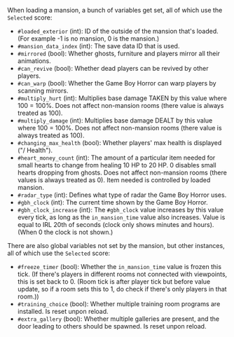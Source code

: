 When loading a mansion, a bunch of variables get set, all of which use the `Selected` score:

* `#loaded_exterior` (int): ID of the outside of the mansion that's loaded. (For example -1 is no mansion, 0 is the mansion.)
* `#mansion_data_index` (int): The save data ID that is used.
* `#mirrored` (bool): Whether ghosts, furniture and players mirror all their animations.
* `#can_revive` (bool): Whether dead players can be revived by other players.
* `#can_warp` (bool): Whether the Game Boy Horror can warp players by scanning mirrors.
* `#multiply_hurt` (int): Multiplies base damage TAKEN by this value where 100 = 100%. Does not affect non-mansion rooms (there value is always treated as 100).
* `#multiply_damage` (int): Multiplies base damage DEALT by this value where 100 = 100%. Does not affect non-mansion rooms (there value is always treated as 100).
* `#changing_max_health` (bool): Whether players' max health is displayed ("<Health>/<MAX> Health").
* `#heart_money_count` (int): The amount of a particular item needed for small hearts to change from healing 10 HP to 20 HP. 0 disables small hearts dropping from ghosts. Does not affect non-mansion rooms (there values is always treated as 0). Item needed is controlled by loaded mansion.
* `#radar_type` (int): Defines what type of radar the Game Boy Horror uses.
* `#gbh_clock` (int): The current time shown by the Game Boy Horror.
* `#gbh_clock_increase` (int): The `#gbh_clock` value increases by this value every tick, as long as the `in_mansion_time` value also increases. Value is equal to IRL 20th of seconds (clock only shows minutes and hours). (When 0 the clock is not shown.)

There are also global variables not set by the mansion, but other instances, all of which use the `Selected` score:

* `#freeze_timer` (bool): Whether the `in_mansion_time` value is frozen this tick. (If there's players in different rooms not connected with viewpoints, this is set back to 0. (Room tick is after player tick but before value update, so if a room sets this to 1, do check if there's only players in that room.))
* `#training_choice` (bool): Whether multiple training room programs are installed. Is reset unpon reload.
* `#extra_gallery` (bool): Whether multiple galleries are present, and the door leading to others should be spawned. Is reset unpon reload.